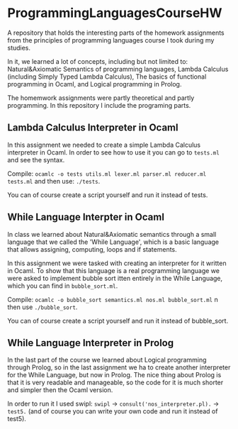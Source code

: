 # ProgrammingLanguagesCourseHW
A repository that holds the interesting parts of the homework assignments from the principles of programming languages course I took during my studies.

In it, we learned a lot of concepts, including but not limited to: Natural&Axiomatic Semantics of programming languages, Lambda Calculus (including Simply Typed Lambda Calculus), The basics of functional programming in Ocaml, and Logical programming in Prolog.

The homemwork assignments were partly theoretical and partly programming. In this repository I include the programing parts.

## Lambda Calculus Interpreter in Ocaml
In this assignment we needed to create a simple Lambda Calculus interpreter in Ocaml. In order to see how to use it you can go to `tests.ml` and see the syntax.

Compile: `ocamlc -o tests utils.ml lexer.ml parser.ml reducer.ml tests.ml` and then use: `./tests`.

You can of course create a script yourself and run it instead of tests.

## While Language Interpter in Ocaml
In class we learned about Natural&Axiomatic semantics through a small language that we called the 'While Language', which is a basic language that allows assigning, computing, loops and if statements.

In this assignment we were tasked with creating an interpreter for it written in Ocaml. To show that this language is a real programming language we were asked to implement bubble sort itten entirely in the While Language, which you can find in `bubble_sort.ml`.

Compile: `ocamlc -o bubble_sort semantics.ml nos.ml bubble_sort.ml` n then use `./bubble_sort`.

You can of course create a script yourself and run it instead of bubble_sort.

## While Language Interpreter in Prolog
In the last part of the course we learned about Logical programming through Prolog, so in the last assignment we ha to create another interpreter for the While Language, but now in Prolog. The nice thing about Prolog is that it is very readable and manageable, so the code for it is much shorter and simpler then the Ocaml version.

In order to run it I used swipl: `swipl` -> `consult('nos_interpreter.pl).` -> `test5.` (and of course you can write your own code and run it instead of test5).
